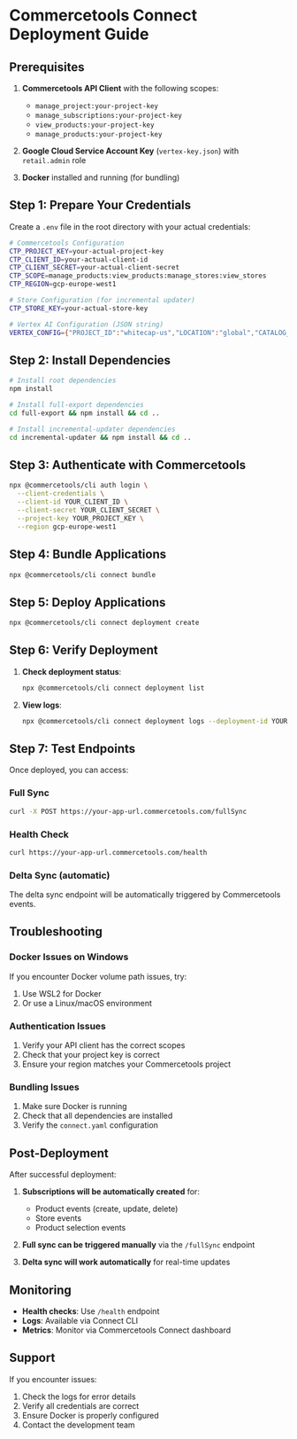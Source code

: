# Commercetools Connect Deployment Guide

## Prerequisites

1. **Commercetools API Client** with the following scopes:
   - `manage_project:your-project-key`
   - `manage_subscriptions:your-project-key`
   - `view_products:your-project-key`
   - `manage_products:your-project-key`

2. **Google Cloud Service Account Key** (`vertex-key.json`) with `retail.admin` role

3. **Docker** installed and running (for bundling)

## Step 1: Prepare Your Credentials

Create a `.env` file in the root directory with your actual credentials:

```bash
# Commercetools Configuration
CTP_PROJECT_KEY=your-actual-project-key
CTP_CLIENT_ID=your-actual-client-id
CTP_CLIENT_SECRET=your-actual-client-secret
CTP_SCOPE=manage_products:view_products:manage_stores:view_stores
CTP_REGION=gcp-europe-west1

# Store Configuration (for incremental updater)
CTP_STORE_KEY=your-actual-store-key

# Vertex AI Configuration (JSON string)
VERTEX_CONFIG={"PROJECT_ID":"whitecap-us","LOCATION":"global","CATALOG_ID":"default_catalog","BRANCH_ID":"0","KEY_FILE_PATH":"vertex-key.json"}
```

## Step 2: Install Dependencies

```bash
# Install root dependencies
npm install

# Install full-export dependencies
cd full-export && npm install && cd ..

# Install incremental-updater dependencies
cd incremental-updater && npm install && cd ..
```

## Step 3: Authenticate with Commercetools

```bash
npx @commercetools/cli auth login \
  --client-credentials \
  --client-id YOUR_CLIENT_ID \
  --client-secret YOUR_CLIENT_SECRET \
  --project-key YOUR_PROJECT_KEY \
  --region gcp-europe-west1
```

## Step 4: Bundle Applications

```bash
npx @commercetools/cli connect bundle
```

## Step 5: Deploy Applications

```bash
npx @commercetools/cli connect deployment create
```

## Step 6: Verify Deployment

1. **Check deployment status**:
   ```bash
   npx @commercetools/cli connect deployment list
   ```

2. **View logs**:
   ```bash
   npx @commercetools/cli connect deployment logs --deployment-id YOUR_DEPLOYMENT_ID
   ```

## Step 7: Test Endpoints

Once deployed, you can access:

### Full Sync
```bash
curl -X POST https://your-app-url.commercetools.com/fullSync
```

### Health Check
```bash
curl https://your-app-url.commercetools.com/health
```

### Delta Sync (automatic)
The delta sync endpoint will be automatically triggered by Commercetools events.

## Troubleshooting

### Docker Issues on Windows
If you encounter Docker volume path issues, try:
1. Use WSL2 for Docker
2. Or use a Linux/macOS environment

### Authentication Issues
1. Verify your API client has the correct scopes
2. Check that your project key is correct
3. Ensure your region matches your Commercetools project

### Bundling Issues
1. Make sure Docker is running
2. Check that all dependencies are installed
3. Verify the `connect.yaml` configuration

## Post-Deployment

After successful deployment:

1. **Subscriptions will be automatically created** for:
   - Product events (create, update, delete)
   - Store events
   - Product selection events

2. **Full sync can be triggered manually** via the `/fullSync` endpoint

3. **Delta sync will work automatically** for real-time updates

## Monitoring

- **Health checks**: Use `/health` endpoint
- **Logs**: Available via Connect CLI
- **Metrics**: Monitor via Commercetools Connect dashboard

## Support

If you encounter issues:
1. Check the logs for error details
2. Verify all credentials are correct
3. Ensure Docker is properly configured
4. Contact the development team 